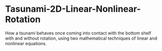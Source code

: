# Tasunami-2D-Linear-Nonlinear-Rotation
How a tsunami behaves once coming into contact with the bottom shelf with and without rotation, using two mathematical techniques of linear and nonlinear equations.
